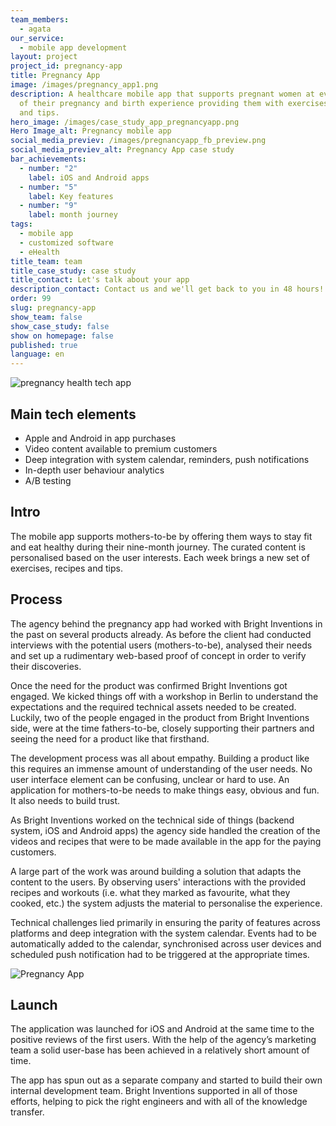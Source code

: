 ```yaml
---
team_members:
  - agata
our_service:
  - mobile app development
layout: project
project_id: pregnancy-app
title: Pregnancy App
image: /images/pregnancy_app1.png
description: A healthcare mobile app that supports pregnant women at every stage
  of their pregnancy and birth experience providing them with exercises, recipes
  and tips.
hero_image: /images/case_study_app_pregnancyapp.png
Hero Image_alt: Pregnancy mobile app
social_media_previev: /images/pregnancyapp_fb_preview.png
social_media_previev_alt: Pregnancy App case study
bar_achievements:
  - number: "2"
    label: iOS and Android apps
  - number: "5"
    label: Key features
  - number: "9"
    label: month journey
tags:
  - mobile app
  - customized software
  - eHealth
title_team: team
title_case_study: case study
title_contact: Let's talk about your app
description_contact: Contact us and we'll get back to you in 48 hours!
order: 99
slug: pregnancy-app
show_team: false
show_case_study: false
show on homepage: false
published: true
language: en
---
```

<div class="image"><img src="/images/brightstory_pregnancy_app.png" alt="pregnancy health tech app" title="Pregnancy app"  /> </div>

## Main tech elements

* Apple and Android in app purchases
* Video content available to premium customers
* Deep integration with system calendar, reminders, push notifications
* In-depth user behaviour analytics
* A/B testing 

## Intro

The mobile app supports mothers-to-be by offering them ways to stay fit and eat healthy during their nine-month journey. The curated content is personalised based on the user interests. Each week brings a new set of exercises, recipes and tips.

## Process

The agency behind the pregnancy app had worked with Bright Inventions in the past on several products already. As before the client had conducted interviews with the potential users (mothers-to-be), analysed their needs and set up a rudimentary web-based proof of concept in order to verify their discoveries.

Once the need for the product was confirmed Bright Inventions got engaged. We kicked things off with a workshop in Berlin to understand the expectations and the required technical assets needed to be created. Luckily, two of the people engaged in the product from Bright Inventions side, were at the time fathers-to-be, closely supporting their partners and seeing the need for a product like that firsthand.

The development process was all about empathy. Building a product like this requires an immense amount of understanding of the user needs. No user interface element can be confusing, unclear or hard to use. An application for mothers-to-be needs to make things easy, obvious and fun. It also needs to build trust.

As Bright Inventions worked on the technical side of things (backend system, iOS and Android apps) the agency side handled the creation of the videos and recipes that were to be made available in the app for the paying customers.

A large part of the work was around building a solution that adapts the content to the users. By observing users' interactions with the provided recipes and workouts (i.e. what they marked as favourite, what they cooked, etc.) the system adjusts the material to personalise the experience.

Technical challenges lied primarily in ensuring the parity of features across platforms and deep integration with the system calendar. Events had to be automatically added to the calendar, synchronised across user devices and scheduled push notification had to be triggered at the appropriate times.

![Pregnancy App](/images/pregnancy_app1.png)

## Launch

The application was launched for iOS and Android at the same time to the positive reviews of the first users. With the help of the agency’s marketing team a solid user-base has been achieved in a relatively short amount of time.

The app has spun out as a separate company and started to build their own internal development team. Bright Inventions supported in all of those efforts, helping to pick the right engineers and with all of the knowledge transfer.
